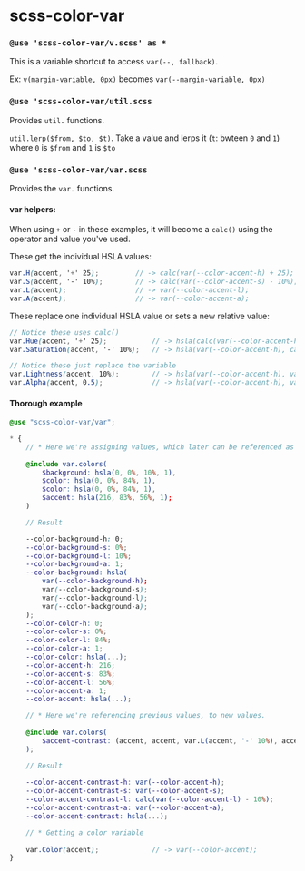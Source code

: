 # scss-color-var

### `@use 'scss-color-var/v.scss' as *`
This is a variable shortcut to access `var(--, fallback)`.

Ex: `v(margin-variable, 0px)` becomes `var(--margin-variable, 0px)`

### `@use 'scss-color-var/util.scss`
Provides `util.` functions.

`util.lerp($from, $to, $t)`. Take a value and lerps it (`t`: bwteen `0` and `1`) where `0` is `$from` and `1` is `$to`

### `@use 'scss-color-var/var.scss`
Provides the `var.` functions.

#### var helpers:
When using `+` or `-` in these examples, it will become a `calc()` using the operator and value you've used.

These get the individual HSLA values:
```scss
var.H(accent, '+' 25);         // -> calc(var(--color-accent-h) + 25);
var.S(accent, '-' 10%);        // -> calc(var(--color-accent-s) - 10%);
var.L(accent);                 // -> var(--color-accent-l);
var.A(accent);                 // -> var(--color-accent-a);
```

These replace one individual HSLA value or sets a new relative value:
```scss
// Notice these uses calc()
var.Hue(accent, '+' 25);       	   // -> hsla(calc(var(--color-accent-h) + 25), var(--color-accent-s), var(--color-accent-l), var(--color-accent-a));
var.Saturation(accent, '-' 10%);   // -> hsla(var(--color-accent-h), calc(var(--color-accent-s) - 10%), var(--color-accent-l), var(--color-accent-a));

// Notice these just replace the variable
var.Lightness(accent, 10%);        // -> hsla(var(--color-accent-h), var(--color-accent-s), 10%, var(--color-accent-a));
var.Alpha(accent, 0.5);            // -> hsla(var(--color-accent-h), var(--color-accent-s), var(--color-accent-l), 0.5);
```

#### Thorough example
```scss
@use "scss-color-var/var";

* {
    // * Here we're assigning values, which later can be referenced as var.Use(background)
    
    @include var.colors(
        $background: hsla(0, 0%, 10%, 1),
        $color: hsla(0, 0%, 84%, 1),
        $color: hsla(0, 0%, 84%, 1),
        $accent: hsla(216, 83%, 56%, 1);
    )

    // Result

    --color-background-h: 0;
    --color-background-s: 0%;
    --color-background-l: 10%;
    --color-background-a: 1;
    --color-background: hsla(
        var(--color-background-h);
        var(--color-background-s);
        var(--color-background-l);
        var(--color-background-a);
    );
    --color-color-h: 0;
    --color-color-s: 0%;
    --color-color-l: 84%;
    --color-color-a: 1;
    --color-color: hsla(...);
    --color-accent-h: 216;
    --color-accent-s: 83%;
    --color-accent-l: 56%;
    --color-accent-a: 1;
    --color-accent: hsla(...);

    // * Here we're referencing previous values, to new values.
    
    @include var.colors(
        $accent-contrast: (accent, accent, var.L(accent, '-' 10%), accent)
    );

    // Result
    
    --color-accent-contrast-h: var(--color-accent-h);
    --color-accent-contrast-s: var(--color-accent-s);
    --color-accent-contrast-l: calc(var(--color-accent-l) - 10%);
    --color-accent-contrast-a: var(--color-accent-a);
    --color-accent-contrast: hsla(...);

    // * Getting a color variable
    
    var.Color(accent);             // -> var(--color-accent);
}

```

